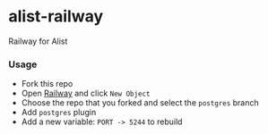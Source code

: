 # alist-railway
Railway for Alist

### Usage
- Fork this repo
- Open [Railway](https://railway.app?referralCode=4yFTiF) and click `New Object`
- Choose the repo that you forked and select the `postgres` branch
- Add `postgres` plugin
- Add a new variable: `PORT -> 5244` to rebuild
